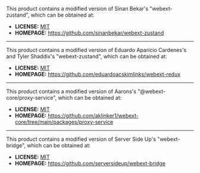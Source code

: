 This product contains a modified version of Sinan Bekar's "webext-zustand",
which can be obtained at:

  * **LICENSE:** [MIT](https://github.com/sinanbekar/webext-zustand/blob/695c484913ffae4845161e1699196fa804e6a6e1/LICENSE)
  * **HOMEPAGE:** https://github.com/sinanbekar/webext-zustand

------

This product contains a modified version of Eduardo Aparicio Cardenes's and Tyler Shaddix's "webext-zustand",
which can be obtained at:

  * **LICENSE:** [MIT](https://github.com/eduardoacskimlinks/webext-redux/blob/1e71a629ae62b1e13e7752b900c87ca22c541b71/LICENSE)
  * **HOMEPAGE:** https://github.com/eduardoacskimlinks/webext-redux

------

This product contains a modified version of Aarons's "@webext-core/proxy-service",
which can be obtained at:

  * **LICENSE:** [MIT](https://github.com/aklinker1/webext-core/blob/e0889ce7bbfa1a168a4b11dac2611dffed3db4a7/LICENSE)
  * **HOMEPAGE:** https://github.com/aklinker1/webext-core/tree/main/packages/proxy-service

------

This product contains a modified version of Server Side Up's "webext-bridge",
which can be obtained at:

  * **LICENSE:** [MIT](https://github.com/serversideup/webext-bridge/blob/ef31ac32283c2adf5d12aeb30ca1627628e17384/LICENSE)
  * **HOMEPAGE:** https://github.com/serversideup/webext-bridge
